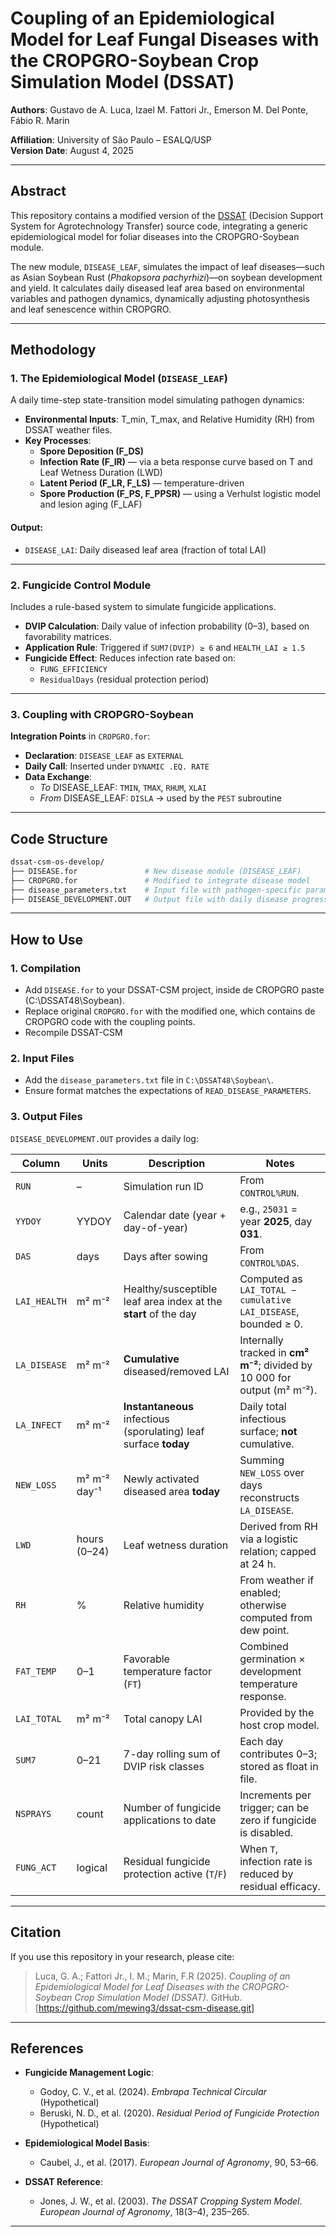# Coupling of an Epidemiological Model for Leaf Fungal Diseases with the CROPGRO-Soybean Crop Simulation Model (DSSAT)

**Authors**: Gustavo de A. Luca, Izael M. Fattori Jr., Emerson M. Del Ponte, Fábio R. Marin

**Affiliation**: University of São Paulo – ESALQ/USP  
**Version Date**: August 4, 2025

---

## Abstract

This repository contains a modified version of the [DSSAT](https://dssat.net/) (Decision Support System for Agrotechnology Transfer) source code, integrating a generic epidemiological model for foliar diseases into the CROPGRO-Soybean module.

The new module, `DISEASE_LEAF`, simulates the impact of leaf diseases—such as Asian Soybean Rust (*Phakopsora pachyrhizi*)—on soybean development and yield. It calculates daily diseased leaf area based on environmental variables and pathogen dynamics, dynamically adjusting photosynthesis and leaf senescence within CROPGRO.

---

## Methodology

### 1. The Epidemiological Model (`DISEASE_LEAF`)

A daily time-step state-transition model simulating pathogen dynamics:

- **Environmental Inputs**: T_min, T_max, and Relative Humidity (RH) from DSSAT weather files.
- **Key Processes**:
  - **Spore Deposition (F_DS)**
  - **Infection Rate (F_IR)** — via a beta response curve based on T and Leaf Wetness Duration (LWD)
  - **Latent Period (F_LR, F_LS)** — temperature-driven
  - **Spore Production (F_PS, F_PPSR)** — using a Verhulst logistic model and lesion aging (F_LAF)

#### Output:
- `DISEASE_LAI`: Daily diseased leaf area (fraction of total LAI)

---

### 2. Fungicide Control Module

Includes a rule-based system to simulate fungicide applications.

- **DVIP Calculation**: Daily value of infection probability (0–3), based on favorability matrices.
- **Application Rule**: Triggered if `SUM7(DVIP) ≥ 6` and `HEALTH_LAI ≥ 1.5`
- **Fungicide Effect**: Reduces infection rate based on:
  - `FUNG_EFFICIENCY`
  - `ResidualDays` (residual protection period)

---

### 3. Coupling with CROPGRO-Soybean

**Integration Points** in `CROPGRO.for`:

- **Declaration**: `DISEASE_LEAF` as `EXTERNAL`
- **Daily Call**: Inserted under `DYNAMIC .EQ. RATE`
- **Data Exchange**:
  - *To* DISEASE_LEAF: `TMIN`, `TMAX`, `RHUM`, `XLAI`
  - *From* DISEASE_LEAF: `DISLA` → used by the `PEST` subroutine

---

## Code Structure

```bash
dssat-csm-os-develop/
├── DISEASE.for               # New disease module (DISEASE_LEAF)
├── CROPGRO.for               # Modified to integrate disease model
├── disease_parameters.txt    # Input file with pathogen-specific parameters
├── DISEASE_DEVELOPMENT.OUT   # Output file with daily disease progress
```

---

## How to Use

### 1. Compilation

- Add `DISEASE.for` to your DSSAT-CSM project, inside de CROPGRO paste (C:\DSSAT48\Soybean).
- Replace original `CROPGRO.for` with the modified one, which contains de CROPGRO code with the coupling points.
- Recompile DSSAT-CSM

### 2. Input Files

- Add the `disease_parameters.txt` file in `C:\DSSAT48\Soybean\`.
- Ensure format matches the expectations of `READ_DISEASE_PARAMETERS`.

### 3. Output Files

`DISEASE_DEVELOPMENT.OUT` provides a daily log:

| Column       | Units        | Description                                                       | Notes                                                                     |
| ------------ | ------------ | ----------------------------------------------------------------- | ------------------------------------------------------------------------- |
| `RUN`        | –            | Simulation run ID                                                 | From `CONTROL%RUN`.                                                       |
| `YYDOY`      | YYDOY        | Calendar date (year + day-of-year)                                | e.g., `25031` = year **2025**, day **031**.                               |
| `DAS`        | days         | Days after sowing                                                 | From `CONTROL%DAS`.                                                       |
| `LAI_HEALTH` | m² m⁻²       | Healthy/susceptible leaf area index at the **start** of the day   | Computed as `LAI_TOTAL − cumulative LAI_DISEASE`, bounded ≥ 0.            |
| `LA_DISEASE` | m² m⁻²       | **Cumulative** diseased/removed LAI                               | Internally tracked in **cm² m⁻²**; divided by 10 000 for output (m² m⁻²). |
| `LA_INFECT`  | m² m⁻²       | **Instantaneous** infectious (sporulating) leaf surface **today** | Daily total infectious surface; **not** cumulative.                       |
| `NEW_LOSS`   | m² m⁻² day⁻¹ | Newly activated diseased area **today**                           | Summing `NEW_LOSS` over days reconstructs `LA_DISEASE`.                   |
| `LWD`        | hours (0–24) | Leaf wetness duration                                             | Derived from RH via a logistic relation; capped at 24 h.                  |
| `RH`         | %            | Relative humidity                                                 | From weather if enabled; otherwise computed from dew point.               |
| `FAT_TEMP`   | 0–1          | Favorable temperature factor (`FT`)                               | Combined germination × development temperature response.                  |
| `LAI_TOTAL`  | m² m⁻²       | Total canopy LAI                                                  | Provided by the host crop model.                                          |
| `SUM7`       | 0–21         | 7-day rolling sum of DVIP risk classes                            | Each day contributes 0–3; stored as float in file.                        |
| `NSPRAYS`    | count        | Number of fungicide applications to date                          | Increments per trigger; can be zero if fungicide is disabled.             |
| `FUNG_ACT`   | logical      | Residual fungicide protection active (`T`/`F`)                    | When `T`, infection rate is reduced by residual efficacy.                 |

---

## Citation

If you use this repository in your research, please cite:

> Luca, G. A.; Fattori Jr., I. M.; Marin, F.R (2025). *Coupling of an Epidemiological Model for Leaf Diseases with the CROPGRO-Soybean Crop Simulation Model (DSSAT)*. GitHub. [https://github.com/mewing3/dssat-csm-disease.git]

---

## References

- **Fungicide Management Logic**:
  - Godoy, C. V., et al. (2024). *Embrapa Technical Circular* (Hypothetical)
  - Beruski, N. D., et al. (2020). *Residual Period of Fungicide Protection* (Hypothetical)

- **Epidemiological Model Basis**:
  - Caubel, J., et al. (2017). *European Journal of Agronomy*, 90, 53–66.

- **DSSAT Reference**:
  - Jones, J. W., et al. (2003). *The DSSAT Cropping System Model*. *European Journal of Agronomy*, 18(3–4), 235–265.

---

